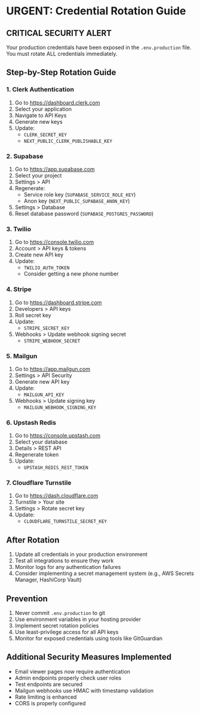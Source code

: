 # URGENT: Credential Rotation Guide

## CRITICAL SECURITY ALERT
Your production credentials have been exposed in the `.env.production` file. You must rotate ALL credentials immediately.

## Step-by-Step Rotation Guide

### 1. Clerk Authentication
1. Go to https://dashboard.clerk.com
2. Select your application
3. Navigate to API Keys
4. Generate new keys
5. Update:
   - `CLERK_SECRET_KEY`
   - `NEXT_PUBLIC_CLERK_PUBLISHABLE_KEY`

### 2. Supabase
1. Go to https://app.supabase.com
2. Select your project
3. Settings > API
4. Regenerate:
   - Service role key (`SUPABASE_SERVICE_ROLE_KEY`)
   - Anon key (`NEXT_PUBLIC_SUPABASE_ANON_KEY`)
5. Settings > Database
6. Reset database password (`SUPABASE_POSTGRES_PASSWORD`)

### 3. Twilio
1. Go to https://console.twilio.com
2. Account > API keys & tokens
3. Create new API key
4. Update:
   - `TWILIO_AUTH_TOKEN`
   - Consider getting a new phone number

### 4. Stripe
1. Go to https://dashboard.stripe.com
2. Developers > API keys
3. Roll secret key
4. Update:
   - `STRIPE_SECRET_KEY`
5. Webhooks > Update webhook signing secret
   - `STRIPE_WEBHOOK_SECRET`

### 5. Mailgun
1. Go to https://app.mailgun.com
2. Settings > API Security
3. Generate new API key
4. Update:
   - `MAILGUN_API_KEY`
5. Webhooks > Update signing key
   - `MAILGUN_WEBHOOK_SIGNING_KEY`

### 6. Upstash Redis
1. Go to https://console.upstash.com
2. Select your database
3. Details > REST API
4. Regenerate token
5. Update:
   - `UPSTASH_REDIS_REST_TOKEN`

### 7. Cloudflare Turnstile
1. Go to https://dash.cloudflare.com
2. Turnstile > Your site
3. Settings > Rotate secret key
4. Update:
   - `CLOUDFLARE_TURNSTILE_SECRET_KEY`

## After Rotation

1. Update all credentials in your production environment
2. Test all integrations to ensure they work
3. Monitor logs for any authentication failures
4. Consider implementing a secret management system (e.g., AWS Secrets Manager, HashiCorp Vault)

## Prevention

1. Never commit `.env.production` to git
2. Use environment variables in your hosting provider
3. Implement secret rotation policies
4. Use least-privilege access for all API keys
5. Monitor for exposed credentials using tools like GitGuardian

## Additional Security Measures Implemented

- Email viewer pages now require authentication
- Admin endpoints properly check user roles
- Test endpoints are secured
- Mailgun webhooks use HMAC with timestamp validation
- Rate limiting is enhanced
- CORS is properly configured